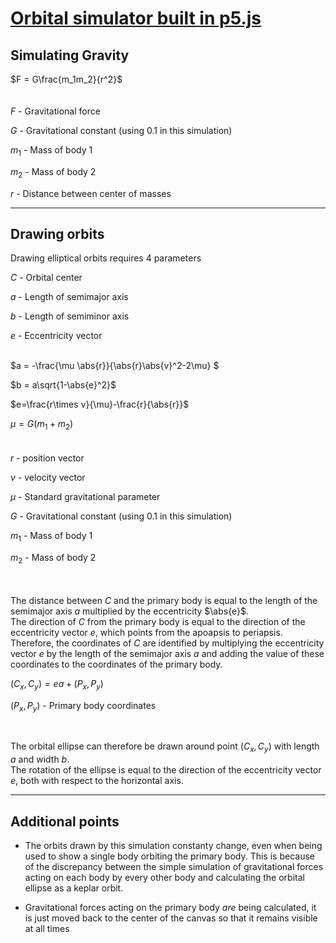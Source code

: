 
[Orbital simulator built in p5.js](https://wlldxn.github.io/Gravity_p5JS/)
==============

## Simulating Gravity
$F = G\frac{m_1m_2}{r^2}$
<br><br><br>
$F$ - Gravitational force

$G$ - Gravitational constant (using 0.1 in this simulation)

$m_1$ - Mass of body 1

$m_2$ - Mass of body 2

$r$ - Distance between center of masses

---

## Drawing orbits

Drawing elliptical orbits requires 4 parameters

$C$ - Orbital center

$a$ - Length of semimajor axis

$b$ - Length of semiminor axis

$e$ - Eccentricity vector
<br><br>


$\newcommand{\abs}[1]{\lvert#1\rvert}$
$a  = -\frac{\mu \abs{r}}{\abs{r}\abs{v}^2-2\mu} $

$b = a\sqrt{1-\abs{e}^2}$

$e=\frac{r\times v}{\mu}-\frac{r}{\abs{r}}$

$\mu = G(m_1+m_2)$
<br><br><br>
$r$ - position vector

$v$ - velocity vector

$\mu$ - Standard gravitational parameter

$G$ - Gravitational constant (using 0.1 in this simulation)

$m_1$ - Mass of body 1

$m_2$ - Mass of body 2

<br><br>
The distance between $C$ and the primary body is equal to the length of the semimajor axis $a$ multiplied by the eccentricity $\abs{e}$.
<br>The direction of $C$ from the primary body is equal to the direction of the eccentricity vector $e$, which points from the  apoapsis to periapsis.
<br>Therefore, the coordinates of $C$ are identified by multiplying the eccentricity vector $e$ by the length of the semimajor axis $a$ and adding the value of these coordinates to the coordinates of the primary body.

$(C_x,C_y) = ea + (P_x,P_y)$

$(P_x,P_y)$ - Primary body coordinates

<br>

The orbital ellipse can therefore be drawn around point $(C_x,C_y)$ with length $a$ and width $b$. 
<br>The rotation of the ellipse is equal to the direction of the eccentricity vector $e$, both with respect to the horizontal axis.

---
## Additional points
- The orbits drawn by this simulation constanty change, even when being used to show a single body orbiting the primary body. This is because of the discrepancy between the simple simulation of gravitational forces acting on each body by every other body and calculating the orbital ellipse as a keplar orbit.

- Gravitational forces acting on the primary body $\textit{are}$ being calculated, it is just moved back to the center of the canvas so that it remains visible at all times

